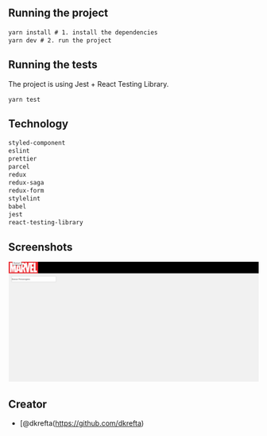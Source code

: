 ## Running the project

```
yarn install # 1. install the dependencies
yarn dev # 2. run the project
```

## Running the tests

The project is using Jest + React Testing Library.

```
yarn test
```
## Technology

```
styled-component
eslint
prettier
parcel
redux
redux-saga
redux-form
stylelint
babel
jest
react-testing-library
```

## Screenshots

![](https://github.com/dkrefta/marvel-app/blob/master/screenshot/recordscreen.gif)



## Creator

* [@dkrefta(https://github.com/dkrefta)